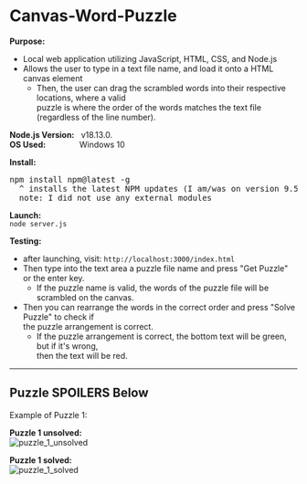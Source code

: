 # Canvas-Word-Puzzle

**Purpose:**
- Local web application utilizing JavaScript, HTML, CSS, and Node.js  
- Allows the user to type in a text file name, and load it onto a HTML canvas element
  - Then, the user can drag the scrambled words into their respective locations, where a valid  
    puzzle is where the order of the words matches the text file (regardless of the line number).

**Node.js Version:** &nbsp; v18.13.0.  
**OS Used:** &nbsp; &nbsp; &nbsp; &nbsp; &nbsp; &nbsp; &nbsp; Windows 10  

**Install:**  
<pre>
npm install npm@latest -g  
  ^ installs the latest NPM updates (I am/was on version 9.5.1)  
  note: I did not use any external modules
</pre>

**Launch:**  
`node server.js`

**Testing:**  
- after launching, visit: `http://localhost:3000/index.html`
- Then type into the text area a puzzle file name and press "Get Puzzle" or the enter key.
  - If the puzzle name is valid, the words of the puzzle file will be scrambled on the canvas.
- Then you can rearrange the words in the correct order and press "Solve Puzzle" to check if  
  the puzzle arrangement is correct.
  - If the puzzle arrangement is correct, the bottom text will be green, but if it's wrong,  
    then the text will be red.

---
## Puzzle SPOILERS Below

Example of Puzzle 1:

**Puzzle 1 unsolved:**  
![puzzle_1_unsolved](https://user-images.githubusercontent.com/105820635/236995417-9383296a-8a57-480e-bac7-e919e071aae9.png)  

**Puzzle 1 solved:**  
![puzzle_1_solved](https://user-images.githubusercontent.com/105820635/236995157-45dde185-9081-44c1-b428-c5becc1b8e4c.png)  
